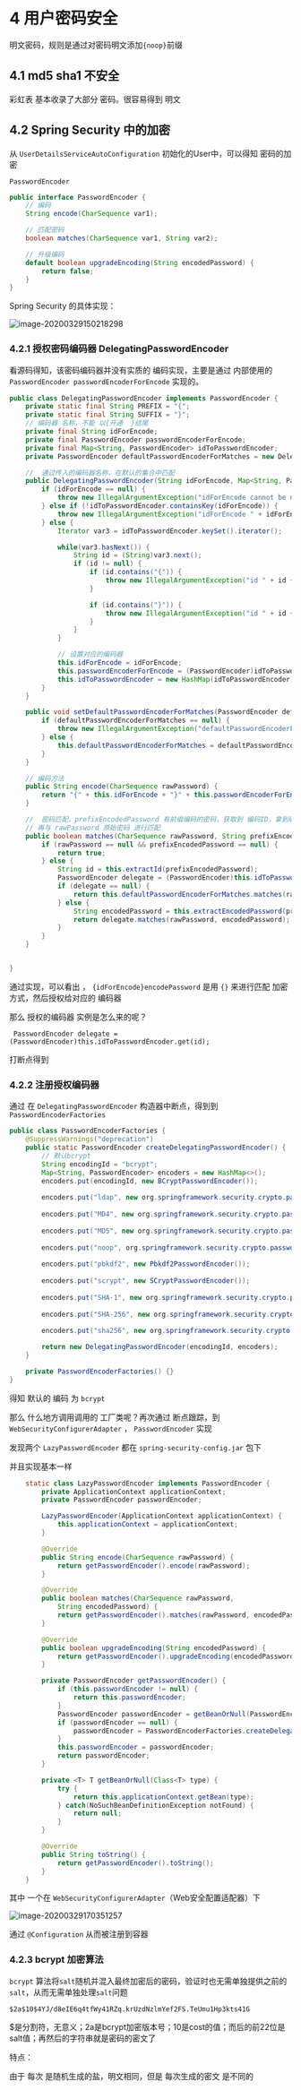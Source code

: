 # 4 用户密码安全

明文密码，规则是通过对密码明文添加`{noop}`前缀

## 4.1  md5 sha1 不安全

彩虹表 基本收录了大部分 密码。很容易得到 明文

## 4.2 Spring Security 中的加密

从  `UserDetailsServiceAutoConfiguration` 初始化的User中，可以得知 密码的加密

`PasswordEncoder`

```java
public interface PasswordEncoder {
    // 编码
    String encode(CharSequence var1);

    // 匹配密码
    boolean matches(CharSequence var1, String var2);

    // 升级编码
    default boolean upgradeEncoding(String encodedPassword) {
        return false;
    }
}
```

Spring Security 的具体实现：

![image-20200329150218298](assets/image-20200329150218298.png)

### 4.2.1 授权密码编码器 DelegatingPasswordEncoder

看源码得知，该密码编码器并没有实质的 编码实现，主要是通过 内部使用的 `PasswordEncoder passwordEncoderForEncode` 实现的。

```java
public class DelegatingPasswordEncoder implements PasswordEncoder {
    private static final String PREFIX = "{";
    private static final String SUFFIX = "}";
    // 编码器 名称，不能 以{开通  }结尾
    private final String idForEncode;
    private final PasswordEncoder passwordEncoderForEncode;
    private final Map<String, PasswordEncoder> idToPasswordEncoder;
    private PasswordEncoder defaultPasswordEncoderForMatches = new DelegatingPasswordEncoder.UnmappedIdPasswordEncoder();

    //  通过传入的编码器名称，在默认的集合中匹配
    public DelegatingPasswordEncoder(String idForEncode, Map<String, PasswordEncoder> idToPasswordEncoder) {
        if (idForEncode == null) {
            throw new IllegalArgumentException("idForEncode cannot be null");
        } else if (!idToPasswordEncoder.containsKey(idForEncode)) {
            throw new IllegalArgumentException("idForEncode " + idForEncode + "is not found in idToPasswordEncoder " + idToPasswordEncoder);
        } else {
            Iterator var3 = idToPasswordEncoder.keySet().iterator();

            while(var3.hasNext()) {
                String id = (String)var3.next();
                if (id != null) {
                    if (id.contains("{")) {
                        throw new IllegalArgumentException("id " + id + " cannot contain " + "{");
                    }

                    if (id.contains("}")) {
                        throw new IllegalArgumentException("id " + id + " cannot contain " + "}");
                    }
                }
            }

            // 设置对应的编码器
            this.idForEncode = idForEncode;
            this.passwordEncoderForEncode = (PasswordEncoder)idToPasswordEncoder.get(idForEncode);
            this.idToPasswordEncoder = new HashMap(idToPasswordEncoder);
        }
    }

    public void setDefaultPasswordEncoderForMatches(PasswordEncoder defaultPasswordEncoderForMatches) {
        if (defaultPasswordEncoderForMatches == null) {
            throw new IllegalArgumentException("defaultPasswordEncoderForMatches cannot be null");
        } else {
            this.defaultPasswordEncoderForMatches = defaultPasswordEncoderForMatches;
        }
    }

    // 编码方法
    public String encode(CharSequence rawPassword) {
        return "{" + this.idForEncode + "}" + this.passwordEncoderForEncode.encode(rawPassword);
    }

    //  密码匹配，prefixEncodedPassword 有前缀编码的密码，获取到 编码ID，拿到编码器
    // 再与 rawPassword 原始密码 进行匹配
    public boolean matches(CharSequence rawPassword, String prefixEncodedPassword) {
        if (rawPassword == null && prefixEncodedPassword == null) {
            return true;
        } else {
            String id = this.extractId(prefixEncodedPassword);
            PasswordEncoder delegate = (PasswordEncoder)this.idToPasswordEncoder.get(id);
            if (delegate == null) {
                return this.defaultPasswordEncoderForMatches.matches(rawPassword, prefixEncodedPassword);
            } else {
                String encodedPassword = this.extractEncodedPassword(prefixEncodedPassword);
                return delegate.matches(rawPassword, encodedPassword);
            }
        }
    }


}
```

 通过实现，可以看出 ， `{idForEncode}encodePassword` 是用 `{}` 来进行匹配 加密方式，然后授权给对应的 编码器

那么 授权的编码器  实例是怎么来的呢？

` PasswordEncoder delegate = (PasswordEncoder)this.idToPasswordEncoder.get(id);`

打断点得到



### 4.2.2 注册授权编码器

通过 在  `DelegatingPasswordEncoder`  构造器中断点，得到到 `PasswordEncoderFactories`

```java
public class PasswordEncoderFactories {
	@SuppressWarnings("deprecation")
	public static PasswordEncoder createDelegatingPasswordEncoder() {
		// 默认bcrypt
		String encodingId = "bcrypt";
		Map<String, PasswordEncoder> encoders = new HashMap<>();
		encoders.put(encodingId, new BCryptPasswordEncoder());
        
		encoders.put("ldap", new org.springframework.security.crypto.password.LdapShaPasswordEncoder());
        
		encoders.put("MD4", new org.springframework.security.crypto.password.Md4PasswordEncoder());
        
		encoders.put("MD5", new org.springframework.security.crypto.password.MessageDigestPasswordEncoder("MD5"));
        
		encoders.put("noop", org.springframework.security.crypto.password.NoOpPasswordEncoder.getInstance());
        
		encoders.put("pbkdf2", new Pbkdf2PasswordEncoder());
        
		encoders.put("scrypt", new SCryptPasswordEncoder());
        
		encoders.put("SHA-1", new org.springframework.security.crypto.password.MessageDigestPasswordEncoder("SHA-1"));
        
		encoders.put("SHA-256", new org.springframework.security.crypto.password.MessageDigestPasswordEncoder("SHA-256"));
        
		encoders.put("sha256", new org.springframework.security.crypto.password.StandardPasswordEncoder());

		return new DelegatingPasswordEncoder(encodingId, encoders);
	}

	private PasswordEncoderFactories() {}
}
```

得知 默认的 编码 为 `bcrypt`

那么 什么地方调用调用的 工厂类呢？再次通过 断点跟踪，到 `WebSecurityConfigurerAdapter` ， `PasswordEncoder` 实现

发现两个 `LazyPasswordEncoder` 都在 `spring-security-config.jar`  包下

并且实现基本一样

```java
	static class LazyPasswordEncoder implements PasswordEncoder {
		private ApplicationContext applicationContext;
		private PasswordEncoder passwordEncoder;

		LazyPasswordEncoder(ApplicationContext applicationContext) {
			this.applicationContext = applicationContext;
		}

		@Override
		public String encode(CharSequence rawPassword) {
			return getPasswordEncoder().encode(rawPassword);
		}

		@Override
		public boolean matches(CharSequence rawPassword,
			String encodedPassword) {
			return getPasswordEncoder().matches(rawPassword, encodedPassword);
		}

		@Override
		public boolean upgradeEncoding(String encodedPassword) {
			return getPasswordEncoder().upgradeEncoding(encodedPassword);
		}

		private PasswordEncoder getPasswordEncoder() {
			if (this.passwordEncoder != null) {
				return this.passwordEncoder;
			}
			PasswordEncoder passwordEncoder = getBeanOrNull(PasswordEncoder.class);
			if (passwordEncoder == null) {
				passwordEncoder = PasswordEncoderFactories.createDelegatingPasswordEncoder();
			}
			this.passwordEncoder = passwordEncoder;
			return passwordEncoder;
		}

		private <T> T getBeanOrNull(Class<T> type) {
			try {
				return this.applicationContext.getBean(type);
			} catch(NoSuchBeanDefinitionException notFound) {
				return null;
			}
		}

		@Override
		public String toString() {
			return getPasswordEncoder().toString();
		}
	}
```

其中 一个在 `WebSecurityConfigurerAdapter`（Web安全配置适配器）下

![image-20200329170351257](assets/image-20200329170351257.png)

通过 `@Configuration` 从而被注册到容器

### 4.2.3 bcrypt 加密算法

`bcrypt` 算法将`salt`随机并混入最终加密后的密码，验证时也无需单独提供之前的`salt`，从而无需单独处理`salt`问题

`$2a$10$4YJ/d8eIE6q4tfWy41RZq.krUzdNzlmYef2FS.TeUmu1Hp3kts41G`

$是分割符，无意义；2a是bcrypt加密版本号；10是cost的值；而后的前22位是salt值；再然后的字符串就是密码的密文了

特点：

由于 每次 是随机生成的盐，明文相同，但是 每次生成的密文 是不同的